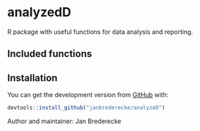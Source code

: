 # analyzedD

R package with useful functions for data analysis and reporting.

## Included functions



## Installation

You can get the development version from [GitHub](https://github.com/) with:

``` r
devtools::install_github("janbrederecke/analyzeD")
```



Author and maintainer: Jan Brederecke
